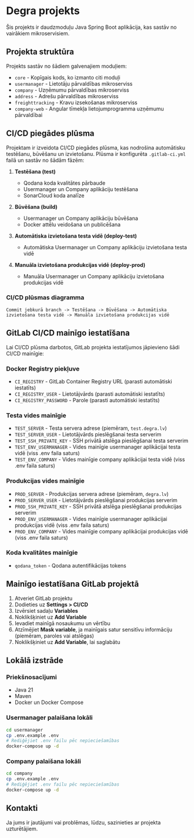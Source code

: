 # Degra projekts

Šis projekts ir daudzmoduļu Java Spring Boot aplikācija, kas sastāv no vairākiem mikroservisiem.

## Projekta struktūra

Projekts sastāv no šādiem galvenajiem moduļiem:
- `core` - Kopīgais kods, ko izmanto citi moduļi
- `usermanager` - Lietotāju pārvaldības mikroserviss
- `company` - Uzņēmumu pārvaldības mikroserviss
- `address` - Adrešu pārvaldības mikroserviss
- `freighttracking` - Kravu izsekošanas mikroserviss
- `company-web` - Angular tīmekļa lietojumprogramma uzņēmumu pārvaldībai

## CI/CD piegādes plūsma

Projektam ir izveidota CI/CD piegādes plūsma, kas nodrošina automātisku testēšanu, būvēšanu un izvietošanu. Plūsma ir konfigurēta `.gitlab-ci.yml` failā un sastāv no šādām fāzēm:

1. **Testēšana (test)**
   - Qodana koda kvalitātes pārbaude
   - Usermanager un Company aplikāciju testēšana
   - SonarCloud koda analīze

2. **Būvēšana (build)**
   - Usermanager un Company aplikāciju būvēšana
   - Docker attēlu veidošana un publicēšana

3. **Automātiska izvietošana testa vidē (deploy-test)**
   - Automātiska Usermanager un Company aplikāciju izvietošana testa vidē

4. **Manuāla izvietošana produkcijas vidē (deploy-prod)**
   - Manuāla Usermanager un Company aplikāciju izvietošana produkcijas vidē

### CI/CD plūsmas diagramma

```
Commit jebkurā branch -> Testēšana -> Būvēšana -> Automātiska izvietošana testa vidē -> Manuāla izvietošana produkcijas vidē
```

## GitLab CI/CD mainīgo iestatīšana

Lai CI/CD plūsma darbotos, GitLab projekta iestatījumos jāpievieno šādi CI/CD mainīgie:

### Docker Registry piekļuve

- `CI_REGISTRY` - GitLab Container Registry URL (parasti automātiski iestatīts)
- `CI_REGISTRY_USER` - Lietotājvārds (parasti automātiski iestatīts)
- `CI_REGISTRY_PASSWORD` - Parole (parasti automātiski iestatīts)

### Testa vides mainīgie

- `TEST_SERVER` - Testa servera adrese (piemēram, `test.degra.lv`)
- `TEST_SERVER_USER` - Lietotājvārds pieslēgšanai testa serverim
- `TEST_SSH_PRIVATE_KEY` - SSH privātā atslēga pieslēgšanai testa serverim
- `TEST_ENV_USERMANAGER` - Vides mainīgie usermanager aplikācijai testa vidē (viss .env faila saturs)
- `TEST_ENV_COMPANY` - Vides mainīgie company aplikācijai testa vidē (viss .env faila saturs)

### Produkcijas vides mainīgie

- `PROD_SERVER` - Produkcijas servera adrese (piemēram, `degra.lv`)
- `PROD_SERVER_USER` - Lietotājvārds pieslēgšanai produkcijas serverim
- `PROD_SSH_PRIVATE_KEY` - SSH privātā atslēga pieslēgšanai produkcijas serverim
- `PROD_ENV_USERMANAGER` - Vides mainīgie usermanager aplikācijai produkcijas vidē (viss .env faila saturs)
- `PROD_ENV_COMPANY` - Vides mainīgie company aplikācijai produkcijas vidē (viss .env faila saturs)

### Koda kvalitātes mainīgie

- `qodana_token` - Qodana autentifikācijas tokens

## Mainīgo iestatīšana GitLab projektā

1. Atveriet GitLab projektu
2. Dodieties uz **Settings > CI/CD**
3. Izvērsiet sadaļu **Variables**
4. Noklikšķiniet uz **Add Variable**
5. Ievadiet mainīgā nosaukumu un vērtību
6. Atzīmējiet **Mask variable**, ja mainīgais satur sensitīvu informāciju (piemēram, paroles vai atslēgas)
7. Noklikšķiniet uz **Add Variable**, lai saglabātu

## Lokālā izstrāde

### Priekšnosacījumi

- Java 21
- Maven
- Docker un Docker Compose

### Usermanager palaišana lokāli

```bash
cd usermanager
cp .env.example .env
# Rediģējiet .env failu pēc nepieciešamības
docker-compose up -d
```

### Company palaišana lokāli

```bash
cd company
cp .env.example .env
# Rediģējiet .env failu pēc nepieciešamības
docker-compose up -d
```

## Kontakti

Ja jums ir jautājumi vai problēmas, lūdzu, sazinieties ar projekta uzturētājiem.
